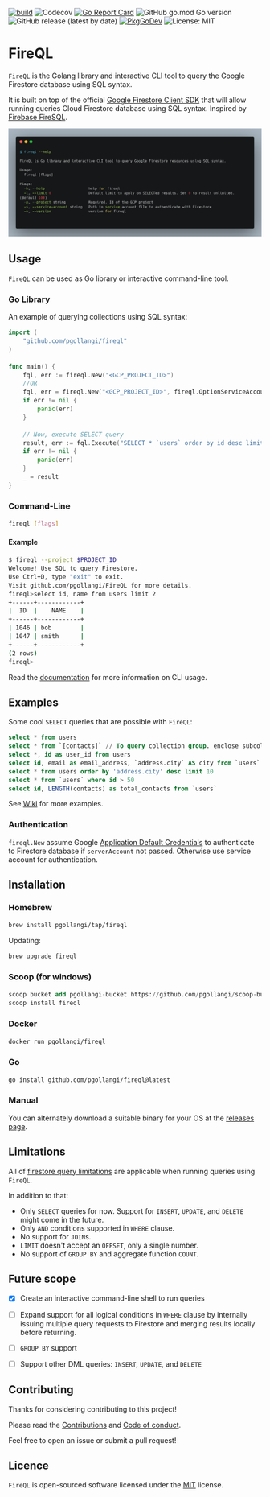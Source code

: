 [![build](https://github.com/pgollangi/FireQL/actions/workflows/build.yml/badge.svg)](https://github.com/pgollangi/FireQL/actions/workflows/build.yml)
![Codecov](https://img.shields.io/codecov/c/github/pgollangi/fireql)
[![Go Report Card](https://goreportcard.com/badge/github.com/pgollangi/FireQL)](https://goreportcard.com/report/github.com/pgollangi/FireQL)
![GitHub go.mod Go version](https://img.shields.io/github/go-mod/go-version/pgollangi/FireQL)
![GitHub release (latest by date)](https://img.shields.io/github/v/release/pgollangi/FireQL)
[![PkgGoDev](https://pkg.go.dev/badge/github.com/pgollangi/FireQL)](https://pkg.go.dev/github.com/pgollangi/FireQL)
![License: MIT](https://img.shields.io/github/license/pgollangi/FireQL)

<!-- [![codecov](https://codecov.io/gh/pgollangi/FireQL/branch/main/graph/badge.svg?token=3GKY3T9HYF)](https://codecov.io/gh/pgollangi/FireQL) -->

# FireQL

`FireQL` is the Golang library and interactive CLI tool to query the Google Firestore database using SQL syntax.

It is built on top of the official [Google Firestore Client SDK](https://pkg.go.dev/cloud.google.com/go/firestore) that will allow running queries Cloud Firestore database using SQL syntax. Inspired by [Firebase FireSQL](https://firebaseopensource.com/projects/jsayol/firesql/).


[![fireql](examples/fireql_help.png)](https://asciinema.org/a/548756?cols=150&rows=50)

## Usage

`FireQL` can be used as Go library or interactive command-line tool.

### Go Library
An example of querying collections using SQL syntax:
```go
import (
    "github.com/pgollangi/fireql"
)

func main() {
    fql, err := fireql.New("<GCP_PROJECT_ID>")
    //OR
    fql, err = fireql.New("<GCP_PROJECT_ID>", fireql.OptionServiceAccount("<SERVICE_ACCOUNT_JSON>"))
    if err != nil {
        panic(err)
    }
    
	// Now, execute SELECT query
    result, err := fql.Execute("SELECT * `users` order by id desc limit 10")
    if err != nil {
        panic(err)
    }
    _ = result
}
```

### Command-Line
```bash
fireql [flags]
```
#### Example
```bash
$ fireql --project $PROJECT_ID
Welcome! Use SQL to query Firestore.
Use Ctrl+D, type "exit" to exit.
Visit github.com/pgollangi/FireQL for more details.
fireql>select id, name from users limit 2
+------+------------+
|  ID  |    NAME    |
+------+------------+
| 1046 | bob        |
| 1047 | smith      |
+------+------------+
(2 rows)
fireql>
```
Read the [documentation](https://pgollangi.github.io/FireQL/) for more information on CLI usage.

## Examples
Some cool `SELECT` queries that are possible with `FireQL`:
```sql
select * from users
select * from `[contacts]` // To query collection group. enclose subcollect name in square brackets.
select *, id as user_id from users
select id, email as email_address, `address.city` AS city from `users`
select * from users order by 'address.city' desc limit 10
select * from `users` where id > 50
select id, LENGTH(contacts) as total_contacts from `users`
```
See [Wiki](https://github.com/pgollangi/FireQL/wiki) for more examples.

### Authentication

`fireql.New` assume Google [Application Default Credentials](https://cloud.google.com/docs/authentication/application-default-credentials) to authenticate to Firestore database if `serverAccount` not passed. Otherwise use service account for authentication.

## Installation

### Homebrew
```bash
brew install pgollangi/tap/fireql
```
Updating:
```bash
brew upgrade fireql
```

### Scoop (for windows)
```sql
scoop bucket add pgollangi-bucket https://github.com/pgollangi/scoop-bucket.git
scoop install fireql
```

### Docker
```bash
docker run pgollangi/fireql
```

### Go

```bash
go install github.com/pgollangi/fireql@latest
```

### Manual
You can alternately download a suitable binary for your OS at the [releases page](https://github.com/pgollangi/fireql/releases).

## Limitations
All of [firestore query limitations](https://firebase.google.com/docs/firestore/query-data/queries#query_limitations) are applicable when running queries using `FireQL`.

In addition to that:

- Only `SELECT` queries for now. Support for `INSERT`, `UPDATE`, and `DELETE` might come in the future.
- Only `AND` conditions supported in `WHERE` clause. 
- No support for `JOIN`s.
- `LIMIT` doesn't accept an `OFFSET`, only a single number.
- No support of `GROUP BY` and aggregate function `COUNT`.

## Future scope

- [x] Create an interactive command-line shell to run queries
- [ ] Expand support for all logical conditions in `WHERE` clause by internally issuing multiple query requests to Firestore and merging results locally before returning.
- [ ] `GROUP BY` support
- [ ] Support other DML queries: `INSERT`, `UPDATE`, and `DELETE`


## Contributing
Thanks for considering contributing to this project!

Please read the [Contributions](https://github.com/pgollangi/.github/blob/main/CONTRIBUTING.md) and [Code of conduct](https://github.com/pgollangi/.github/blob/main/CODE_OF_CONDUCT.md).

Feel free to open an issue or submit a pull request!

## Licence

`FireQL` is open-sourced software licensed under the [MIT](LICENSE) license.
